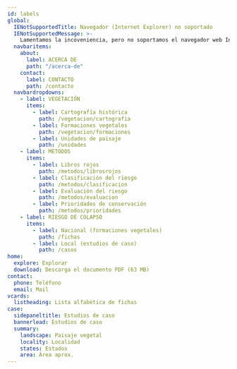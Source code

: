 ```yaml
---
id: labels
global:
  IENotSupportedTitle: Navegador (Internet Explorer) no soportado
  IENotSupportedMessage: >-
    Lamentamos la incoveniencia, pero no soportamos el navegador web Internet Explorer en esta página web. Para una mejor experiencia, recomendamos utilizar Chrome, Firefox, Safari o Edge.
  navbaritems:
    about:
      label: ACERCA DE
      path: "/acerca-de"
    contact:
      label: CONTACTO
      path: /contacto
  navbardropdowns:
    - label: VEGETACIÓN
      items:
        - label: Cartografía histórica
          path: /vegetacion/cartografia
        - label: Formaciones vegetales
          path: /vegetacion/formaciones
        - label: Unidades de paisaje
          path: /unidades
    - label: MÉTODOS
      items:
        - label: Libros rojos
          path: /metodos/librosrojos
        - label: Clasificación del riesgo
          path: /metodos/clasificacion
        - label: Evaluación del riesgo
          path: /metodos/evaluacion
        - label: Prioridades de conservación
          path: /metodos/prioridades
    - label: RIESGO DE COLAPSO
      items:
        - label: Nacional (formaciones vegetales)
          path: /fichas
        - label: Local (estudios de caso)
          path: /casos
home:
  explore: Explorar
  download: Descarga el documento PDF (63 MB)
contact:
  phone: Teléfono
  email: Mail
vcards:
  listheading: Lista alfabética de fichas
case:
  sidepaneltitle: Estudios de caso
  bannerlead: Estudios de caso
  summary:
    landscape: Paisaje vegetal
    locality: Localidad
    states: Estados
    area: Área aprox.
---
```

